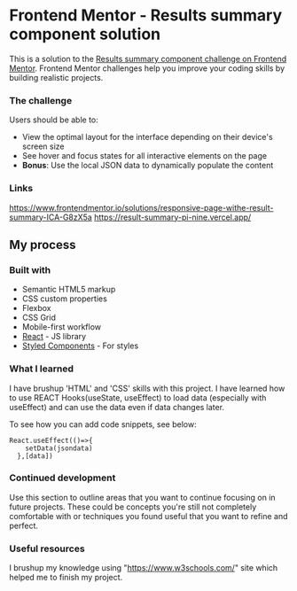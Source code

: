 # Frontend Mentor - Results summary component solution

This is a solution to the [Results summary component challenge on Frontend Mentor](https://www.frontendmentor.io/challenges/results-summary-component-CE_K6s0maV). Frontend Mentor challenges help you improve your coding skills by building realistic projects. 

### The challenge

Users should be able to:

- View the optimal layout for the interface depending on their device's screen size
- See hover and focus states for all interactive elements on the page
- **Bonus**: Use the local JSON data to dynamically populate the content


### Links

https://www.frontendmentor.io/solutions/responsive-page-withe-result-summary-ICA-G8zX5a
https://result-summary-pi-nine.vercel.app/

## My process

### Built with

- Semantic HTML5 markup
- CSS custom properties
- Flexbox
- CSS Grid
- Mobile-first workflow
- [React](https://reactjs.org/) - JS library
- [Styled Components](https://styled-components.com/) - For styles



### What I learned

I have brushup 'HTML' and 'CSS' skills with this project.
I have learned how to use REACT Hooks(useState, useEffect) to load data (especially
with useEffect) and can use the data even if data changes later.


To see how you can add code snippets, see below:

```
React.useEffect(()=>{
    setData(jsondata)
  },[data])
```


### Continued development

Use this section to outline areas that you want to continue focusing on in future projects. These could be concepts you're still not completely comfortable with or techniques you found useful that you want to refine and perfect.


### Useful resources

I brushup my knowledge using "https://www.w3schools.com/" site which helped me 
to finish my project.


